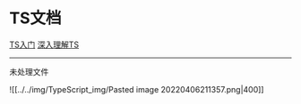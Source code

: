 
# TS文档
[TS入门](https://ts.xcatliu.com/)
[深入理解TS](https://jkchao.github.io/typescript-book-chinese/#why)

---
未处理文件

![[../../img/TypeScript_img/Pasted image 20220406211357.png|400]]
